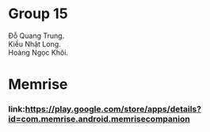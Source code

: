 # Group 15
Đỗ Quang Trung. <br>
Kiều Nhật Long. <br>
Hoàng Ngọc Khôi. <br>
# Memrise 
### link:https://play.google.com/store/apps/details?id=com.memrise.android.memrisecompanion
